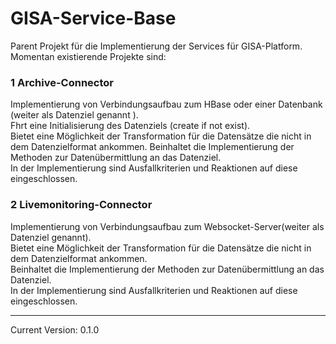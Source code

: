 GISA-Service-Base
===================
 Parent Projekt für die Implementierung der Services für GISA-Platform.
 Momentan existierende Projekte sind:
### 1 Archive-Connector
Implementierung von Verbindungsaufbau zum HBase oder einer Datenbank (weiter als Datenziel genannt ).  
	Fhrt eine Initialisierung des Datenziels (create if not exist).  
	Bietet eine Möglichkeit der Transformation für die Datensätze die nicht in dem  Datenzielformat ankommen. 
	Beinhaltet die Implementierung der Methoden zur Datenübermittlung an das Datenziel.  
	In der Implementierung sind Ausfallkriterien und Reaktionen auf diese eingeschlossen. 
	
### 2 Livemonitoring-Connector 
Implementierung von Verbindungsaufbau zum Websocket-Server(weiter als Datenziel genannt).  
	Bietet eine Möglichkeit der Transformation für die Datensätze die nicht in dem  	Datenzielformat ankommen.  
	Beinhaltet die Implementierung der Methoden zur Datenübermittlung an das Datenziel. 	
	In der Implementierung sind Ausfallkriterien und Reaktionen auf diese eingeschlossen. 
	
	  
---
 Current Version: 0.1.0